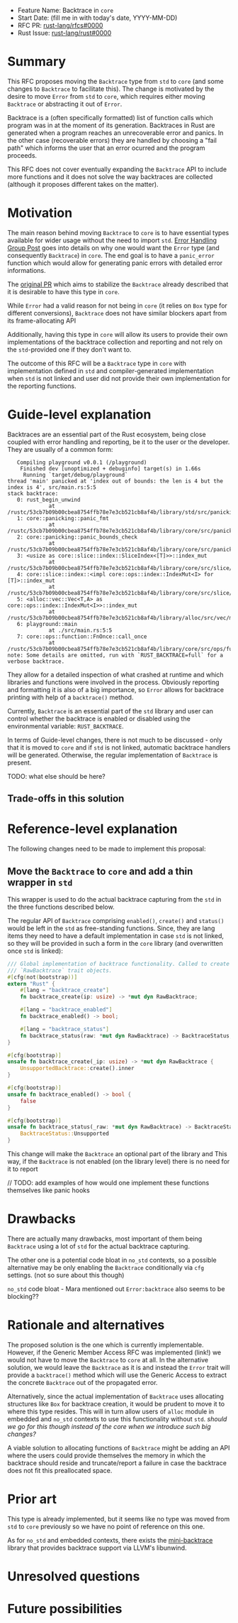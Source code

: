 - Feature Name: Backtrace in `core`
- Start Date: (fill me in with today's date, YYYY-MM-DD)
- RFC PR: [rust-lang/rfcs#0000](https://github.com/rust-lang/rfcs/pull/0000)
- Rust Issue: [rust-lang/rust#0000](https://github.com/rust-lang/rust/issues/0000)

# Summary
[summary]: #summary

This RFC proposes moving the `Backtrace` type from `std` to `core` (and some changes to `Backtrace` to facilitate this). The change is motivated by the desire to move `Error` from `std` to `core`, which requires either moving `Backtrace` or abstracting it out of `Error`.

Backtrace is a (often specifically formatted) list of function calls which program was in at the moment of its generation. Backtraces in Rust are generated when a program reaches an unrecoverable error and panics. In the other case (recoverable errors) they are handled by choosing a "fail path" which informs the user that an error ocurred and the program proceeds.

This RFC does not cover eventually expanding the `Backtrace` API to include more functions and it does not solve the way backtraces are collected (although it proposes different takes on the matter).

# Motivation
[motivation]: #motivation

The main reason behind moving `Backtrace` to `core` is to have essential types available for wider usage without the need to import `std`. [Error Handling Group Post](https://blog.rust-lang.org/inside-rust/2021/07/01/What-the-error-handling-project-group-is-working-towards.html#1-error-trait--panic-runtime-integration) goes into details on why one would want the `Error` type (and consequently `Backtrace`) in `core`. The end goal is to have a `panic_error` function which would allow for generating panic errors with detailed error informations.

The [original PR](https://github.com/rust-lang/rust/pull/72981) which aims to stabilize the `Backtrace` already described that it is desirable to have this type in `core`.


While `Error` had a valid reason for not being in `core` (it relies on `Box` type for different conversions), `Backtrace` does not have similar blockers apart from its frame-allocating API

Additionally, having this type in `core` will allow its users to provide their own implementations of the backtrace collection and reporting and not rely on the `std`-provided one if they don't want to.

The outcome of this RFC will be a `Backtrace` type in `core` with implementation defined in `std` and compiler-generated implementation when `std` is not linked and user did not provide their own implementation for the reporting functions.

# Guide-level explanation
[guide-level-explanation]: #guide-level-explanation

Backtraces are an essential part of the Rust ecosystem, being close coupled with error handling and reporting, be it to the user or the developer. They are usually of a common form:
```
   Compiling playground v0.0.1 (/playground)
    Finished dev [unoptimized + debuginfo] target(s) in 1.66s
     Running `target/debug/playground`
thread 'main' panicked at 'index out of bounds: the len is 4 but the index is 4', src/main.rs:5:5
stack backtrace:
   0: rust_begin_unwind
             at /rustc/53cb7b09b00cbea8754ffb78e7e3cb521cb8af4b/library/std/src/panicking.rs:493:5
   1: core::panicking::panic_fmt
             at /rustc/53cb7b09b00cbea8754ffb78e7e3cb521cb8af4b/library/core/src/panicking.rs:92:14
   2: core::panicking::panic_bounds_check
             at /rustc/53cb7b09b00cbea8754ffb78e7e3cb521cb8af4b/library/core/src/panicking.rs:69:5
   3: <usize as core::slice::index::SliceIndex<[T]>>::index_mut
             at /rustc/53cb7b09b00cbea8754ffb78e7e3cb521cb8af4b/library/core/src/slice/index.rs:190:14
   4: core::slice::index::<impl core::ops::index::IndexMut<I> for [T]>::index_mut
             at /rustc/53cb7b09b00cbea8754ffb78e7e3cb521cb8af4b/library/core/src/slice/index.rs:26:9
   5: <alloc::vec::Vec<T,A> as core::ops::index::IndexMut<I>>::index_mut
             at /rustc/53cb7b09b00cbea8754ffb78e7e3cb521cb8af4b/library/alloc/src/vec/mod.rs:2396:9
   6: playground::main
             at ./src/main.rs:5:5
   7: core::ops::function::FnOnce::call_once
             at /rustc/53cb7b09b00cbea8754ffb78e7e3cb521cb8af4b/library/core/src/ops/function.rs:227:5
note: Some details are omitted, run with `RUST_BACKTRACE=full` for a verbose backtrace.
```

They allow for a detailed inspection of what crashed at runtime and which libraries and functions were involved in the process. Obviously reporting and formatting it is also of a big importance, so `Error` allows for backtrace printing with help of a `backtrace()` method.

Currently, `Backtrace` is an essential part of the `std` library and user can control whether the backtrace is enabled or disabled using the environmental variable: `RUST_BACKTRACE`.

In terms of Guide-level changes, there is not much to be discussed - only that it is moved to `core` and if `std` is not linked, automatic backtrace handlers will be generated. Otherwise, the regular implementation of `Backtrace` is present.

TODO: what else should be here?

## Trade-offs in this solution


# Reference-level explanation
[reference-level-explanation]: #reference-level-explanation

The following changes need to be made to implement this proposal:

## Move the `Backtrace` to `core` and add a thin wrapper in `std`

This wrapper is used to do the actual backtrace capturing from the `std` in the three functions described below.

The regular API of `Backtrace` comprising `enabled()`, `create()` and `status()` would be left in the `std` as free-standing functions. Since, they are lang items they need to have a default implementation in case `std` is not linked, so they will be provided in such a form in the `core` library (and overwritten once `std` is linked):

```rust
/// Global implementation of backtrace functionality. Called to create
/// `RawBacktrace` trait objects.
#[cfg(not(bootstrap))]
extern "Rust" {
    #[lang = "backtrace_create"]
    fn backtrace_create(ip: usize) -> *mut dyn RawBacktrace;

    #[lang = "backtrace_enabled"]
    fn backtrace_enabled() -> bool;

    #[lang = "backtrace_status"]
    fn backtrace_status(raw: *mut dyn RawBacktrace) -> BacktraceStatus;
}

#[cfg(bootstrap)]
unsafe fn backtrace_create(_ip: usize) -> *mut dyn RawBacktrace {
    UnsupportedBacktrace::create().inner
}

#[cfg(bootstrap)]
unsafe fn backtrace_enabled() -> bool {
    false
}

#[cfg(bootstrap)]
unsafe fn backtrace_status(_raw: *mut dyn RawBacktrace) -> BacktraceStatus {
    BacktraceStatus::Unsupported
}

```

This change will make the `Backtrace` an optional part of the library and 
This way, if the `Backtrace` is not enabled (on the library level) there is no need for it to report 

// TODO: add examples of how would one implement these functions themselves like panic hooks



# Drawbacks
[drawbacks]: #drawbacks

There are actually many drawbacks, most important of them being `Backtrace` using a lot of `std` for the actual backtrace capturing. 

The other one is a potential code bloat in `no_std` contexts, so a possible alternative may be only enabling the `Backtrace` conditionally via `cfg` settings. (not so sure about this though)


`no_std` code bloat - Mara mentioned out
`Error:backtrace` also seems to be blocking??

# Rationale and alternatives
[rationale-and-alternatives]: #rationale-and-alternatives

The proposed solution is the one which is currently implementable. However, if the Generic Member Access RFC was implemented (link!) we would not have to move the `Backtrace` to `core` at all. In the alternative solution, we would leave the `Backtrace` as it is and instead the `Error` trait will provide a `backtrace()` method which will use the Generic Access to extract the concrete `Backtrace` out of the propagated error.

Alternatively, since the actual implementation of `Backtrace` uses allocating structures like `Box` for backtrace creation, it would be prudent to move it to where this type resides. This will in turn allow users of `alloc` module in embedded and `no_std` contexts to use this functionality without `std`. _should we go for this though instead of the core when we introduce such big changes?_

A viable solution to allocating functions of `Backtrace` might be adding an API where the users could provide themselves the memory in which the backtrace should reside and truncate/report a failure in case the backtrace does not fit this preallocated space. 

# Prior art
[prior-art]: #prior-art

This type is already implemented, but it seems like no type was moved from `std` to `core` previously so we have no point of reference on this one.

As for `no_std` and embedded contexts, there exists the [mini-backtrace](https://github.com/amanieu/mini-backtrace) library that provides backtrace support via LLVM's libunwind.

# Unresolved questions
[unresolved-questions]: #unresolved-questions


# Future possibilities
[future-possibilities]: #future-possibilities

